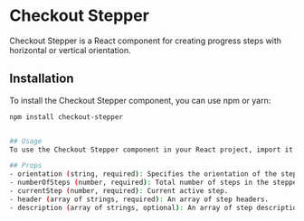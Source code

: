 # Checkout Stepper

Checkout Stepper is a React component for creating progress steps with horizontal or vertical orientation.

## Installation

To install the Checkout Stepper component, you can use npm or yarn:

```bash
npm install checkout-stepper


## Usage
To use the Checkout Stepper component in your React project, import it and pass the required props.

## Props
- orientation (string, required): Specifies the orientation of the stepper. It can be either "horizontal" or "vertical".
- numberOfSteps (number, required): Total number of steps in the stepper.
- currentStep (number, required): Current active step.
- header (array of strings, required): An array of step headers.
- description (array of strings, optional): An array of step descriptions.
